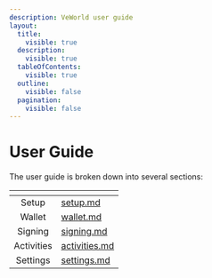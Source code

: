 ```yaml
---
description: VeWorld user guide
layout:
  title:
    visible: true
  description:
    visible: true
  tableOfContents:
    visible: true
  outline:
    visible: false
  pagination:
    visible: false
---
```


# User Guide

The user guide is broken down into several sections:

<table data-view="cards"><thead><tr><th align="center"></th><th data-hidden data-card-target data-type="content-ref"></th></tr></thead><tbody><tr><td align="center">Setup</td><td><a href="setup.md">setup.md</a></td></tr><tr><td align="center">Wallet</td><td><a href="wallet.md">wallet.md</a></td></tr><tr><td align="center">Signing</td><td><a href="signing.md">signing.md</a></td></tr><tr><td align="center">Activities</td><td><a href="activities.md">activities.md</a></td></tr><tr><td align="center">Settings</td><td><a href="settings.md">settings.md</a></td></tr></tbody></table>
